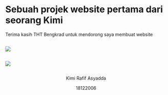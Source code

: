 # **Sebuah projek website pertama dari seorang Kimi**
Terima kasih THT Bengkrad untuk mendorong saya membuat website
<link href="https://fonts.googleapis.com/css2?family=Roboto&display=swap" rel="stylesheet">

##

<img src="https://cdn.discordapp.com/attachments/1283833007018606654/1307652604750204938/image.png?ex=673b15e3&is=6739c463&hm=8cd65ca2198006ac181983edbcf40ebc63a83ac5c111feb0d0602b98d957d53b&">

##

<img src="https://cdn.discordapp.com/attachments/1095676172232294511/1307686995962761297/image.png?ex=673b35eb&is=6739e46b&hm=14916a5d1f56dc7c7132f15f7e8fab1841c2c0691af6dc606ecba2a5a2d5bd41&">

##
<div align="center" font-family: 'Roboto', sans-serif;">
    <p>Kimi Rafif Asyadda</p>
    <p>18122006</p>
</div>
